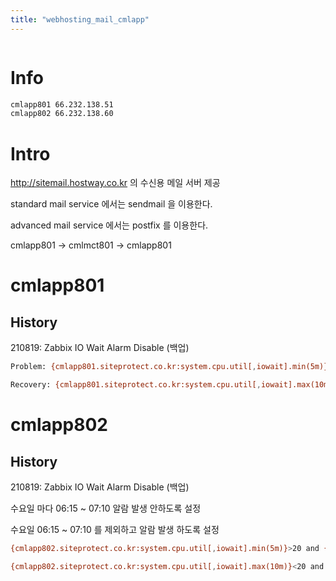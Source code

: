 ```yaml
---
title: "webhosting_mail_cmlapp"
---
```


```toc

```

# Info

```bash
cmlapp801 66.232.138.51
cmlapp802 66.232.138.60
```

# Intro

http://sitemail.hostway.co.kr 의 수신용 메일 서버 제공

standard mail service 에서는 sendmail 을 이용한다.

advanced mail service 에서는 postfix 를 이용한다.

cmlapp801 -> cmlmct801 -> cmlapp801

# cmlapp801

## History

210819: Zabbix IO Wait Alarm Disable (백업)

```bash
Problem: {cmlapp801.siteprotect.co.kr:system.cpu.util[,iowait].min(5m)}>50 and {cmlapp801.siteprotect.co.kr:system.cpu.util[,iowait].time()}<071500 and {cmlapp801.siteprotect.co.kr:system.cpu.util[,iowait].time()}>075000

Recovery: {cmlapp801.siteprotect.co.kr:system.cpu.util[,iowait].max(10m)}<50 and {cmlapp801.siteprotect.co.kr:system.cpu.util[,iowait].time()}<071500 and {cmlapp801.siteprotect.co.kr:system.cpu.util[,iowait].time()}>075000
```

# cmlapp802

## History

210819: Zabbix IO Wait Alarm Disable (백업)

수요일 마다 06:15 ~ 07:10 알람 발생 안하도록 설정

수요일 06:15 ~ 07:10 를 제외하고 알람 발생 하도록 설정

```bash
{cmlapp802.siteprotect.co.kr:system.cpu.util[,iowait].min(5m)}>20 and {cmlapp802.siteprotect.co.kr:system.cpu.util[,iowait].dayofweek()}<>3 and {cmlapp802.siteprotect.co.kr:system.cpu.util[,iowait].time()}<061500 and {cmlapp802.siteprotect.co.kr:system.cpu.util[,iowait].time()}>071000

{cmlapp802.siteprotect.co.kr:system.cpu.util[,iowait].max(10m)}<20 and {cmlapp802.siteprotect.co.kr:system.cpu.util[,iowait].dayofweek()}<>3 and {cmlapp802.siteprotect.co.kr:system.cpu.util[,iowait].time()}<061500 and {cmlapp802.siteprotect.co.kr:system.cpu.util[,iowait].time()}>071000
```
